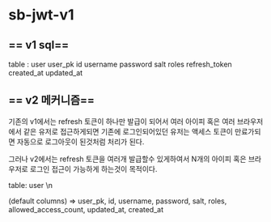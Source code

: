 # sb-jwt-v1

## == v1 sql==
table : user
user_pk
id
username
password
salt
roles
refresh_token
created_at
updated_at

## == v2 메커니즘==
기존의 v1에서는 refresh 토큰이 하나만 발급이 되어서 여러 아이피 혹은 여러 브라우저에서 같은 유저로 접근하게되면 기존에 로그인되어있던 유저는 액세스 토큰이 만료가되면 자동으로 로그아웃이 된것처럼 처리가 된다. 

그러나 v2에서는 refresh 토큰을 여러개 발급할수 있게하여서 N개의 아이피 혹은 브라우저로 로그인 접근이 가능하게 하는것이 목적이다.

table: user \n

(default columns) => user_pk, id, username, password, salt, roles, allowed_access_count, updated_at, created_at
